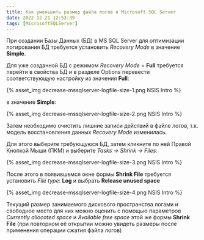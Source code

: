 ```yaml
---
title: Как уменьшить размер файла логов в Microsoft SQL Server
date: 2022-12-21 12:53:39
tags: [MicrosoftSQLServer]
---
```

При создании Базы Данных (БД) в MS SQL Server для оптимизации логирования БД требуется установить *Recovery Mode* в значение **Simple**.

Для уже созданной БД с режимом *Recovery Mode* = **Full** требуется перейти в свойства БД и в разделе Options перевести соответствующую настройку из значения **Full**:

{% asset_img decrease-mssqlserver-logfile-size-1.png NSIS Intro %}

в значение **Simple**:

{% asset_img decrease-mssqlserver-logfile-size-2.png NSIS Intro %}

Затем необходимо очистить лишние записи действий в файле логов, т.к. модель восстановления данных *Recovery Mode* изменилась.

Для этого выберите требующуюся БД, затем кликните по ней Правой Кнопкой Мыши (ПКМ) и выберите *Tasks → Shrink → Files*:

{% asset_img decrease-mssqlserver-logfile-size-3.png NSIS Intro %}

После этого в появившемся окне формы **Shrink File** требуется установить *File type*: **Log** и выбрать **Release unused space**

{% asset_img decrease-mssqlserver-logfile-size-4.png NSIS Intro %}

Текущий размер занимаемого дискового пространства логами и свободное место для них можно оценить с помощью параметров *Currently allocated space* и *Available free space* этой же формы **Shrink File** (при повторном её открытии можно увидеть размеры после применения операции сжатия файла логов)

